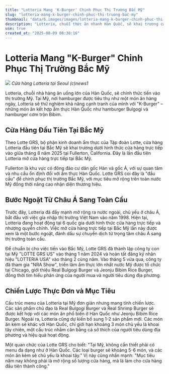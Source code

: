 ```yaml
---
title: "Lotteria Mang 'K-Burger' Chinh Phục Thị Trường Bắc Mỹ"
slug: "lotteria-mang-k-burger-chinh-phuc-thi-truong-bac-my"
thumbnail: "data/6.images/images/lotteria-mang-k-burger-chinh-phuc-thi-truong-bac-my.webp"
description: "Lotteria, chuỗi thức ăn nhanh Hàn Quốc, sẽ khai trương cửa hàng đầu tiên tại Bắc Mỹ vào tháng 8/2025. Hãng đặt cược vào các món 'K-Burger' độc đáo để chinh phục thị trường Mỹ, đánh dấu bước chuyển sang toàn cầu."
use: true
created_at: "2025-08-09 08:38:16"
---
```


# Lotteria Mang "K-Burger" Chinh Phục Thị Trường Bắc Mỹ

![](/images/20250808-03592733-clc_korea-000-1-view.webp)
*Cửa hàng Lotteria tại Seoul (c)news1*

Lotteria, chuỗi nhà hàng ăn uống lớn của Hàn Quốc, sẽ chính thức tiến vào thị trường Mỹ. Tại Mỹ, nơi hamburger được tiêu thụ như một món ăn hàng ngày, Lotteria sẽ thử nghiệm khả năng cạnh tranh của mình với "K-Burger" – những món ăn kết hợp ẩm thực Hàn Quốc như hamburger Bulgogi và hamburger cơm trộn Bibim.

## Cửa Hàng Đầu Tiên Tại Bắc Mỹ

Theo Lotte GRS, bộ phận kinh doanh ẩm thực của Tập đoàn Lotte, cửa hàng Lotteria đầu tiên tại Bắc Mỹ sẽ khai trương dưới hình thức cửa hàng trực tiếp vào giữa tháng 8 năm 2025 tại Fullerton, California. Đây là lần đầu tiên Lotteria mở cửa hàng trực tiếp tại Bắc Mỹ.

Fullerton là khu vực có đông đảo cư dân gốc Hàn và gốc Á, với sự quan tâm và nhu cầu ổn định đối với ẩm thực Hàn Quốc. Lotte GRS coi đây là "đầu cầu" để chinh phục thị trường Bắc Mỹ, với mục tiêu mở rộng trên toàn nước Mỹ đồng thời nâng cao nhận diện thương hiệu.

## Bước Ngoặt Từ Châu Á Sang Toàn Cầu

Trước đây, Lotteria đã đẩy mạnh mở rộng ra nước ngoài, chủ yếu ở châu Á, bắt đầu với việc gia nhập thị trường Việt Nam vào năm 1998. Hiện tại, Lotteria đang hoạt động tại 6 quốc gia dưới hình thức cửa hàng trực tiếp và nhượng quyền chính. Việc mở cửa hàng trực tiếp tại Bắc Mỹ lần này được xem là một bước ngoặt, đánh dấu sự chuyển dịch từ trọng tâm châu Á sang thị trường toàn cầu.

Để chuẩn bị cho việc tiến vào Bắc Mỹ, Lotte GRS đã thành lập công ty con tại Mỹ "LOTTE GRS US" vào tháng 1 năm 2024 và hoàn tất đăng ký nhãn hiệu "LOTTERIA USA" vào tháng 2 cùng năm. Vào tháng 5 vừa qua, công ty đã tham gia "NRA Show", triển lãm ẩm thực lớn nhất nước Mỹ được tổ chức tại Chicago, giới thiệu Real Bulgogi Burger và Jeonju Bibim Rice Burger, đồng thời tìm hiểu phản ứng của người mua và người tiêu dùng địa phương.

## Chiến Lược Thực Đơn và Mục Tiêu

Cấu trúc menu của Lotteria tại Mỹ đơn giản nhưng mang tính chiến lược. Các sản phẩm chủ đạo là Real Bulgogi Burger và Real Shrimp Burger sẽ được kết hợp với các món ăn phổ biến ở Hàn Quốc như Jeonju Bibim Rice Burger. Ngoài ra, Lotteria cũng dự kiến bổ sung 1-2 sản phẩm mới. Các món ăn kèm sẽ khác với Hàn Quốc, chỉ giới hạn khoảng 3 món chủ yếu là khoai tây chiên, một cấu trúc nhằm cân bằng cả sở thích của người tiêu dùng địa phương và hiệu quả hoạt động.

Một quan chức của Lotte GRS cho biết: "Tại Mỹ, không cần thiết phải có menu đa dạng như ở Hàn Quốc. Các loại burger sẽ khoảng 5-6 món, và các món ăn kèm sẽ chủ yếu là khoai tây." Vị này cũng nhấn mạnh: "Mục tiêu năm nay không phải là mở rộng số lượng cửa hàng, mà là làm cho cửa hàng đầu tiên thành công."